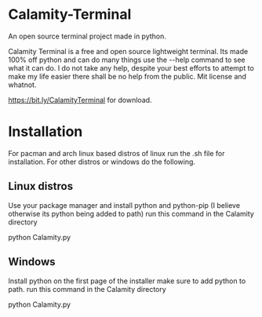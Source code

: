 # Calamity-Terminal
An open source terminal project made in python.

Calamity Terminal is a free and open source lightweight terminal.
Its made 100% off python and can do many things use the --help command to see what it can do.
I do not take any help, despite your best efforts to attempt to make my life easier there shall be no help from the public.
Mit license and whatnot.

https://bit.ly/CalamityTerminal for download.

# Installation

For pacman and arch linux based distros of linux run the .sh file for installation.
For other distros or windows do the following.

## Linux distros
Use your package manager and install python and python-pip (I believe otherwise its python being added to path)
run this command in the Calamity directory

python Calamity.py

## Windows

Install python on the first page of the installer make sure to add python to path.
run this command in the Calamity directory

python Calamity.py
